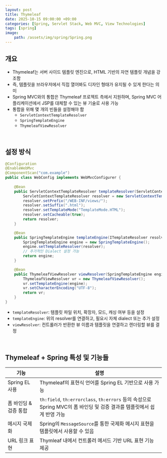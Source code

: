 ```yaml
---
layout: post
title: Thymeleaf
date: 2025-10-15 09:00:00 +09:00
categories: [Spring, Servlet Stack, Web MVC, View Technologies]
tags: [spring]
image:
    path: /assets/img/spring/Spring.png
---
```



## 개요

- Thymeleaf는 서버 사이드 템플릿 엔진으로, HTML 기반의 자연 템플릿 개념을 강조함
- 즉, 템플릿을 브라우저에서 직접 열어봐도 디자인 형태가 유지될 수 있게 한다는 의미
- Spring MVC와의 통합은 Thymeleaf 프로젝트 측에서 지원하며, Spring MVC 어플리케이션에서 JSP를 대체할 수 있는 뷰 기술로 사용 가능
- 통합을 위해 몇 개의 빈들을 설정해야 함
  - `ServletContextTemplateResolver`
  - `SpringTemplateEngine`
  - `ThymeleafViewResolver`

<br>

## 설정 방식

```java
@Configuration
@EnableWebMvc
@ComponentScan("com.example")
public class WebConfig implements WebMvcConfigurer {
    
    @Bean
    public ServletContextTemplateResolver templateResolver(ServletContext servletContext) {
        ServletContextTemplateResolver resolver = new ServletContextTemplateResolver(servletContext);
        resolver.setPrefix("/WEB-INF/views/");
        resolver.setSuffix(".html");
        resolver.setTemplateMode("TemplateMode.HTML");
        resolver.setCacheable(true);
        return resolver;
    }

    @Bean
    public SpringTemplateEngine templateEngine(ITemplateResolver resolver) {
        SpringTemplateEngine engine = new SpringTemplateEngine();
        engine.setTemplateResolver(resolver);
        // 추가적인 Dialect 설정 가능
        return engine;
    }

    @Bean
    public ThymeleafViewResolver viewResolver(SpringTemplateEngine engine) {
        ThymeleafViewResolver vr = new ThymeleafViewResolver();
        vr.setTemplateEngine(engine);
        vr.setCharacterEncoding("UTF-8");
        return vr;
    }
}
```

- `templateResolver`: 템플릿 파일 위치, 확장자, 모드, 캐싱 여부 등을 설정
- `templateEngine`: 위의 resolver를 연결하고, 필요시 자체 dialect 또는 추가 설정
- `viewResolver`: 컨트롤러가 반환한 뷰 이름과 템플릿을 연결하고 렌더링할 뷰를 결정

<br>

## Thymeleaf + Spring 특성 및 기능들

| 기능                  | 설명                                                                                                                   |
| --------------------- | ---------------------------------------------------------------------------------------------------------------------- |
| Spring EL 사용        | Thymeleaf의 표현식 언어를 Spring EL 기반으로 사용 가능                                                                 |
| 폼 바인딩 & 검증 통합 | `th:field`, `th:errorclass`, `th:errors` 등의 속성으로 Spring MVC의 폼 바인딩 및 검증 결과를 템플릿에서 쉽게 반영 가능 |
| 메시지 국제화         | Spring의 `MessageSource`를 통한 국제화 메시지 표현을 템플릿에서 사용할 수 있음                                         |
| URL 링크 표현         | Thymleaf 내에서 컨트롤러 메서드 기반 URL 표현 기능 제공                                                                |